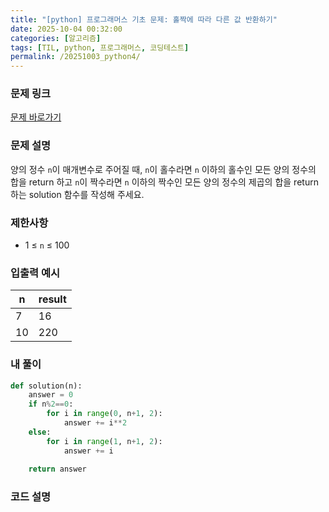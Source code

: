 ```yaml
---
title: "[python] 프로그래머스 기초 문제: 홀짝에 따라 다른 값 반환하기"
date: 2025-10-04 00:32:00  
categories: [알고리즘]                 
tags: [TIL, python, 프로그래머스, 코딩테스트]
permalink: /20251003_python4/      
---
```


### 문제 링크

[문제 바로가기](https://school.programmers.co.kr/learn/courses/30/lessons/181935)

### 문제 설명

양의 정수 `n`이 매개변수로 주어질 때, `n`이 홀수라면 `n` 이하의 홀수인 모든 양의 정수의 합을 return 하고 `n`이 짝수라면 `n` 이하의 짝수인 모든 양의 정수의 제곱의 합을 return 하는 solution 함수를 작성해 주세요.



### 제한사항

- 1 ≤ `n` ≤ 100



### 입출력 예시


| n | result | 
| --- | --- | 
| 7 | 16 | 
| 10 | 220 | 



### 내 풀이

```python
def solution(n):
    answer = 0
    if n%2==0:
        for i in range(0, n+1, 2):
            answer += i**2
    else:
        for i in range(1, n+1, 2):
            answer += i
            
    return answer
```


### 코드 설명

